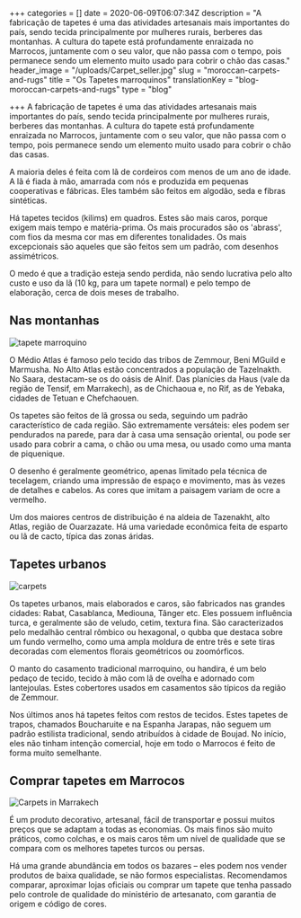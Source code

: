 +++
categories = []
date = 2020-06-09T06:07:34Z
description = "A fabricação de tapetes é uma das atividades artesanais mais importantes do país, sendo tecida principalmente por mulheres rurais, berberes das montanhas. A cultura do tapete está profundamente enraizada no Marrocos, juntamente com o seu valor, que não passa com o tempo, pois permanece sendo um elemento muito usado para cobrir o chão das casas."
header_image = "/uploads/Carpet_seller.jpg"
slug = "moroccan-carpets-and-rugs"
title = "Os Tapetes marroquinos"
translationKey = "blog-moroccan-carpets-and-rugs"
type = "blog"

+++
A fabricação de tapetes é uma das atividades artesanais mais importantes do país, sendo tecida principalmente por mulheres rurais, berberes das montanhas. A cultura do tapete está profundamente enraizada no Marrocos, juntamente com o seu valor, que não passa com o tempo, pois permanece sendo um elemento muito usado para cobrir o chão das casas.

A maioria deles é feita com lã de cordeiros com menos de um ano de idade. A lã é fiada à mão, amarrada com nós e produzida em pequenas cooperativas e fábricas. Eles também são feitos em algodão, seda e fibras sintéticas.

Há tapetes tecidos (kilims) em quadros. Estes são mais caros, porque exigem mais tempo e matéria-prima. Os mais procurados são os 'abrass', com fios da mesma cor mas em diferentes tonalidades. Os mais excepcionais são aqueles que são feitos sem um padrão, com desenhos assimétricos.

O medo é que a tradição esteja sendo perdida, não sendo lucrativa pelo alto custo e uso da lã (10 kg, para um tapete normal) e pelo tempo de elaboração, cerca de dois meses de trabalho.

## **Nas montanhas**

![tapete marroquino](/uploads/carpet-berber.jpg "tapete marroquino")

O Médio Atlas é famoso pelo tecido das tribos de Zemmour, Beni MGuild e Marmusha. No Alto Atlas estão concentrados a população de Tazelnakth. No Saara, destacam-se os do oásis de Alnif. Das planícies da Haus (vale da região de Tensif, em Marrakech), as de Chichaoua e, no Rif, as de Yebaka, cidades de Tetuan e Chefchaouen.

Os tapetes são feitos de lã grossa ou seda, seguindo um padrão característico de cada região. São extremamente versáteis: eles podem ser pendurados na parede, para dar à casa uma sensação oriental, ou pode ser usado para cobrir a cama, o chão ou uma mesa, ou usado como uma manta de piquenique.

O desenho é geralmente geométrico, apenas limitado pela técnica de tecelagem, criando uma impressão de espaço e movimento, mas às vezes de detalhes e cabelos. As cores que imitam a paisagem variam de ocre a vermelho.

Um dos maiores centros de distribuição é na aldeia de Tazenakht, alto Atlas, região de Ouarzazate. Há uma variedade econômica feita de esparto ou lã de cacto, típica das zonas áridas.

## **Tapetes urbanos**

![carpets](/uploads/carpets.jpg "carpets")

Os tapetes urbanos, mais elaborados e caros, são fabricados nas grandes cidades: Rabat, Casablanca, Mediouna, Tânger etc. Eles possuem influência turca, e geralmente são de veludo, cetim, textura fina. São caracterizados pelo medalhão central rômbico ou hexagonal, o qubba que destaca sobre um fundo vermelho, como uma ampla moldura de entre três e sete tiras decoradas com elementos florais geométricos ou zoomórficos.

O manto do casamento tradicional marroquino, ou handira, é um belo pedaço de tecido, tecido à mão com lã de ovelha e adornado com lantejoulas. Estes cobertores usados em casamentos são típicos da região de Zemmour.

Nos últimos anos há tapetes feitos com restos de tecidos. Estes tapetes de trapos, chamados Boucharuite e na Espanha Jarapas, não seguem um padrão estilista tradicional, sendo atribuídos à cidade de Boujad. No início, eles não tinham intenção comercial, hoje em todo o Marrocos é feito de forma muito semelhante.

## **Comprar tapetes em Marrocos**

![Carpets in Marrakech](/uploads/Carpets_in_Marrakech.JPG "Carpets in Marrakech")

É um produto decorativo, artesanal, fácil de transportar e possui muitos preços que se adaptam a todas as economias. Os mais finos são muito práticos, como colchas, e os mais caros têm um nível de qualidade que se compara com os melhores tapetes turcos ou persas.

Há uma grande abundância em todos os bazares – eles podem nos vender produtos de baixa qualidade, se não formos especialistas. Recomendamos comparar, aproximar lojas oficiais ou comprar um tapete que tenha passado pelo controle de qualidade do ministério de artesanato, com garantia de origem e código de cores.